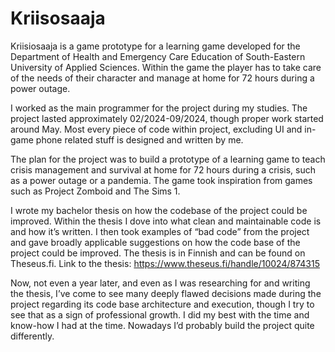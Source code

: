# Kriisosaaja
Kriisiosaaja is a game prototype for a learning game developed for the Department of Health and Emergency Care Education of South-Eastern University of Applied Sciences. Within the game the player has to take care of the needs of their character and manage at home for 72 hours during a power outage. 

I worked as the main programmer for the project during my studies. The project lasted approximately 02/2024-09/2024, though proper work started around May. Most every piece of code within project, excluding UI and in-game phone related stuff is designed and written by me.  

The plan for the project was to build a prototype of a learning game to teach crisis management and survival at home for 72 hours during a crisis, such as a power outage or a pandemia. The game took inspiration from games such as Project Zomboid and The Sims 1.  

I wrote my bachelor thesis on how the codebase of the project could be improved. Within the thesis I dove into what clean and maintainable code is and how it’s written. I then took examples of “bad code” from the project and gave broadly applicable suggestions on how the code base of the project could be improved. The thesis is in Finnish and can be found on Theseus.fi. Link to the thesis: https://www.theseus.fi/handle/10024/874315  

Now, not even a year later, and even as I was researching for and writing the thesis, I’ve come to see many deeply flawed decisions made during the project regarding its code base architecture and execution, though I try to see that as a sign of professional growth. I did my best with the time and know-how I had at the time. Nowadays I’d probably build the project quite differently. 

